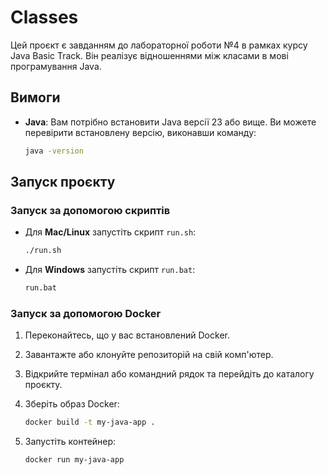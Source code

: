# Classes

Цей проєкт є завданням до лабораторної роботи №4 в рамках курсу Java Basic Track. Він реалізує відношеннями між класами в мові програмування Java.

## Вимоги

- **Java**: Вам потрібно встановити Java версії 23 або вище. Ви можете перевірити встановлену версію, виконавши команду:

  ```bash
  java -version
  ```

## Запуск проєкту

### Запуск за допомогою скриптів

- Для **Mac/Linux** запустіть скрипт `run.sh`:

  ```bash
  ./run.sh
  ```

- Для **Windows** запустіть скрипт `run.bat`:

  ```cmd
  run.bat
  ```

### Запуск за допомогою Docker

1. Переконайтесь, що у вас встановлений Docker.

2. Завантажте або клонуйте репозиторій на свій комп'ютер.

3. Відкрийте термінал або командний рядок та перейдіть до каталогу проєкту.

4. Зберіть образ Docker:

   ```bash
   docker build -t my-java-app .
   ```

5. Запустіть контейнер:

   ```bash
   docker run my-java-app
   ```
